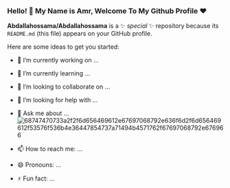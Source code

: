 ### Hello! 👋 My Name is Amr, Welcome To My Github Profile ♥


**Abdallahossama/Abdallahossama** is a ✨ _special_ ✨ repository because its `README.md` (this file) appears on your GitHub profile.

Here are some ideas to get you started:

- 🔭 I’m currently working on ...
- 🌱 I’m currently learning ...
- 👯 I’m looking to collaborate on ...
- 🤔 I’m looking for help with ...
- 💬 Ask me about ...![68747470733a2f2f6d656469612e67697068792e636f6d2f6d656469612f53576f536b4e36447854737a71494b4571762f67697068792e676966](https://github.com/Abdallahossama/Abdallahossama/assets/125943489/d8308e53-4b2e-45fb-a1ba-fd49a44867c8)

- 📫 How to reach me: ...
- 😄 Pronouns: ...
- ⚡ Fun fact: ...

